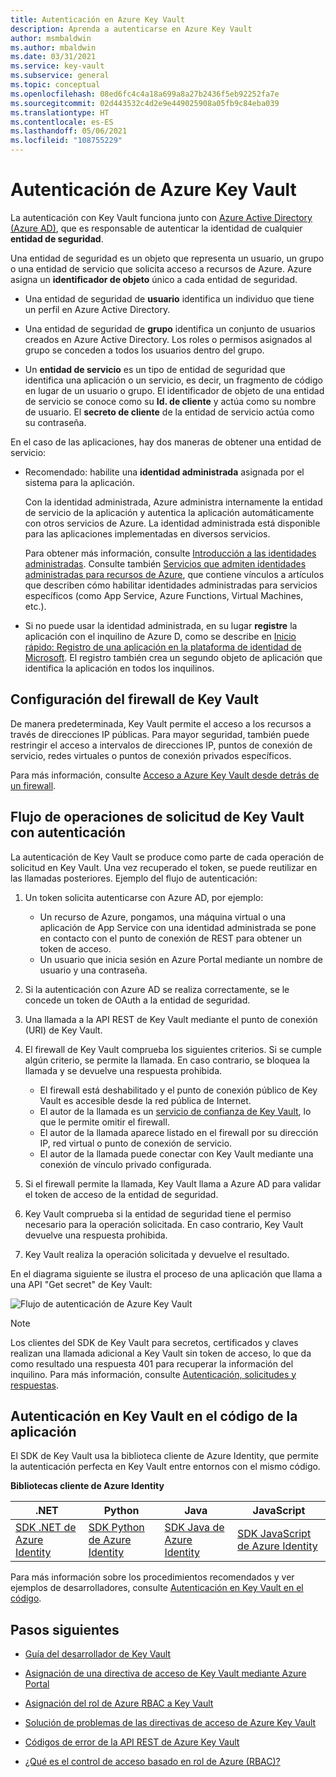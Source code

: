 ```yaml
---
title: Autenticación en Azure Key Vault
description: Aprenda a autenticarse en Azure Key Vault
author: msmbaldwin
ms.author: mbaldwin
ms.date: 03/31/2021
ms.service: key-vault
ms.subservice: general
ms.topic: conceptual
ms.openlocfilehash: 08ed6fc4c4a18a699a8a27b2436f5eb92252fa7e
ms.sourcegitcommit: 02d443532c4d2e9e449025908a05fb9c84eba039
ms.translationtype: HT
ms.contentlocale: es-ES
ms.lasthandoff: 05/06/2021
ms.locfileid: "108755229"
---
```

# <a name="authentication-in-azure-key-vault"></a>Autenticación de Azure Key Vault

La autenticación con Key Vault funciona junto con [Azure Active Directory (Azure AD)](../../active-directory/fundamentals/active-directory-whatis.md), que es responsable de autenticar la identidad de cualquier **entidad de seguridad**.

Una entidad de seguridad es un objeto que representa un usuario, un grupo o una entidad de servicio que solicita acceso a recursos de Azure. Azure asigna un **identificador de objeto** único a cada entidad de seguridad.

* Una entidad de seguridad de **usuario** identifica un individuo que tiene un perfil en Azure Active Directory.

* Una entidad de seguridad de **grupo** identifica un conjunto de usuarios creados en Azure Active Directory. Los roles o permisos asignados al grupo se conceden a todos los usuarios dentro del grupo.

* Un **entidad de servicio** es un tipo de entidad de seguridad que identifica una aplicación o un servicio, es decir, un fragmento de código en lugar de un usuario o grupo. El identificador de objeto de una entidad de servicio se conoce como su **Id. de cliente** y actúa como su nombre de usuario. El **secreto de cliente** de la entidad de servicio actúa como su contraseña.

En el caso de las aplicaciones, hay dos maneras de obtener una entidad de servicio:

* Recomendado: habilite una **identidad administrada** asignada por el sistema para la aplicación.

    Con la identidad administrada, Azure administra internamente la entidad de servicio de la aplicación y autentica la aplicación automáticamente con otros servicios de Azure. La identidad administrada está disponible para las aplicaciones implementadas en diversos servicios.

    Para obtener más información, consulte [Introducción a las identidades administradas](../../active-directory/managed-identities-azure-resources/overview.md). Consulte también [Servicios que admiten identidades administradas para recursos de Azure](../../active-directory/managed-identities-azure-resources/services-support-managed-identities.md), que contiene vínculos a artículos que describen cómo habilitar identidades administradas para servicios específicos (como App Service, Azure Functions, Virtual Machines, etc.).

* Si no puede usar la identidad administrada, en su lugar **registre** la aplicación con el inquilino de Azure D, como se describe en [Inicio rápido: Registro de una aplicación en la plataforma de identidad de Microsoft](../../active-directory/develop/quickstart-register-app.md). El registro también crea un segundo objeto de aplicación que identifica la aplicación en todos los inquilinos.

## <a name="configure-the-key-vault-firewall"></a>Configuración del firewall de Key Vault

De manera predeterminada, Key Vault permite el acceso a los recursos a través de direcciones IP públicas. Para mayor seguridad, también puede restringir el acceso a intervalos de direcciones IP, puntos de conexión de servicio, redes virtuales o puntos de conexión privados específicos.

Para más información, consulte [Acceso a Azure Key Vault desde detrás de un firewall](./access-behind-firewall.md).

## <a name="the-key-vault-request-operation-flow-with-authentication"></a>Flujo de operaciones de solicitud de Key Vault con autenticación

La autenticación de Key Vault se produce como parte de cada operación de solicitud en Key Vault. Una vez recuperado el token, se puede reutilizar en las llamadas posteriores. Ejemplo del flujo de autenticación:

1. Un token solicita autenticarse con Azure AD, por ejemplo:
    * Un recurso de Azure, pongamos, una máquina virtual o una aplicación de App Service con una identidad administrada se pone en contacto con el punto de conexión de REST para obtener un token de acceso.
    * Un usuario que inicia sesión en Azure Portal mediante un nombre de usuario y una contraseña.

1. Si la autenticación con Azure AD se realiza correctamente, se le concede un token de OAuth a la entidad de seguridad.

1. Una llamada a la API REST de Key Vault mediante el punto de conexión (URI) de Key Vault.

1. El firewall de Key Vault comprueba los siguientes criterios. Si se cumple algún criterio, se permite la llamada. En caso contrario, se bloquea la llamada y se devuelve una respuesta prohibida.

    * El firewall está deshabilitado y el punto de conexión público de Key Vault es accesible desde la red pública de Internet.
    * El autor de la llamada es un [servicio de confianza de Key Vault](./overview-vnet-service-endpoints.md#trusted-services), lo que le permite omitir el firewall.
    * El autor de la llamada aparece listado en el firewall por su dirección IP, red virtual o punto de conexión de servicio.
    * El autor de la llamada puede conectar con Key Vault mediante una conexión de vínculo privado configurada.    

1. Si el firewall permite la llamada, Key Vault llama a Azure AD para validar el token de acceso de la entidad de seguridad.

1. Key Vault comprueba si la entidad de seguridad tiene el permiso necesario para la operación solicitada. En caso contrario, Key Vault devuelve una respuesta prohibida.

1. Key Vault realiza la operación solicitada y devuelve el resultado.

En el diagrama siguiente se ilustra el proceso de una aplicación que llama a una API "Get secret" de Key Vault:

![Flujo de autenticación de Azure Key Vault](../media/authentication/authentication-flow.png)

> [!NOTE]
> Los clientes del SDK de Key Vault para secretos, certificados y claves realizan una llamada adicional a Key Vault sin token de acceso, lo que da como resultado una respuesta 401 para recuperar la información del inquilino. Para más información, consulte [Autenticación, solicitudes y respuestas](authentication-requests-and-responses.md).

## <a name="authentication-to-key-vault-in-application-code"></a>Autenticación en Key Vault en el código de la aplicación

El SDK de Key Vault usa la biblioteca cliente de Azure Identity, que permite la autenticación perfecta en Key Vault entre entornos con el mismo código.

**Bibliotecas cliente de Azure Identity**

| .NET | Python | Java | JavaScript |
|--|--|--|--|
|[SDK .NET de Azure Identity](/dotnet/api/overview/azure/identity-readme)|[SDK Python de Azure Identity](/python/api/overview/azure/identity-readme)|[SDK Java de Azure Identity](/java/api/overview/azure/identity-readme)|[SDK JavaScript de Azure Identity](/javascript/api/overview/azure/identity-readme)|   

Para más información sobre los procedimientos recomendados y ver ejemplos de desarrolladores, consulte [Autenticación en Key Vault en el código](developers-guide.md#authenticate-to-key-vault-in-code).

## <a name="next-steps"></a>Pasos siguientes

- [Guía del desarrollador de Key Vault](developers-guide.md)
- [Asignación de una directiva de acceso de Key Vault mediante Azure Portal](assign-access-policy-portal.md)
- [Asignación del rol de Azure RBAC a Key Vault](rbac-guide.md)
- [Solución de problemas de las directivas de acceso de Azure Key Vault](troubleshooting-access-issues.md)
- [Códigos de error de la API REST de Azure Key Vault](rest-error-codes.md)

- [¿Qué es el control de acceso basado en rol de Azure (RBAC)?](../../role-based-access-control/overview.md)
